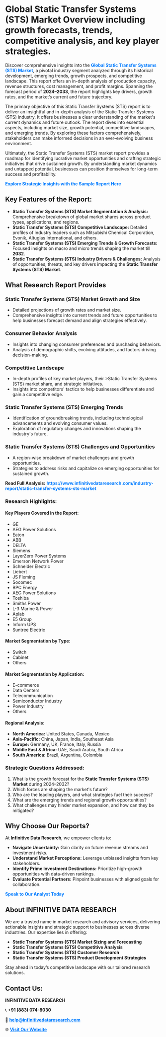 <h1>Global Static Transfer Systems (STS) Market Overview including growth forecasts, trends, competitive analysis, and key player strategies.</h1>
<p>
Discover comprehensive insights into the 
<a href="https://www.infinitivedataresearch.com/industry-report/static-transfer-systems-sts-market" rel="dofollow" style="color: #007BFF; text-decoration: none;"><strong>Global Static Transfer Systems (STS) Market</strong></a>, a pivotal industry segment analyzed through its historical development, emerging trends, growth prospects, and competitive landscape. This report offers an in-depth analysis of production capacity, revenue structures, cost management, and profit margins. Spanning the forecast period of <strong>2024–2033</strong>, the report highlights key drivers, growth rates, and the market’s current and future trajectory.
</p>
<p>
The primary objective of this Static Transfer Systems (STS) report is to deliver an insightful and in-depth analysis of the Static Transfer Systems (STS) industry. It offers businesses a clear understanding of the market's current dynamics and future outlook. The report dives into essential aspects, including market size, growth potential, competitive landscapes, and emerging trends. By exploring these factors comprehensively, stakeholders can make informed decisions in an ever-evolving business environment.
</p>
<p>
Ultimately, the Static Transfer Systems (STS) market report provides a roadmap for identifying lucrative market opportunities and crafting strategic initiatives that drive sustained growth. By understanding market dynamics and untapped potential, businesses can position themselves for long-term success and profitability.
</p>
<p>
<a href="https://www.infinitivedataresearch.com/request-sample/reportId=107201" style="color: #007BFF; text-decoration: none;"><strong>Explore Strategic Insights with the Sample Report Here</strong></a>
</p>

<h2>Key Features of the Report:</h2>
<ul>
<li><strong>Static Transfer Systems (STS) Market Segmentation & Analysis:</strong> Comprehensive breakdown of global market shares across product types, applications, and regions.</li>
<li><strong>Static Transfer Systems (STS) Competitive Landscape:</strong> Detailed profiles of industry leaders such as Mitsubishi Chemical Corporation, Evonik, Altuglas International, and others.</li>
<li><strong>Static Transfer Systems (STS) Emerging Trends & Growth Forecasts:</strong> Focused insights on macro and micro trends shaping the market till <strong>2032</strong>.</li>
<li><strong>Static Transfer Systems (STS) Industry Drivers & Challenges:</strong> Analysis of opportunities, threats, and key drivers impacting the <strong>Static Transfer Systems (STS) Market</strong>.</li>
</ul>

<h2>What Research Report Provides</h2>
<h3>Static Transfer Systems (STS) Market Growth and Size</h3>
<ul>
<li>Detailed projections of growth rates and market size.</li>
<li>Comprehensive insights into current trends and future opportunities to help businesses forecast demand and align strategies effectively.</li>
</ul>

<h3>Consumer Behavior Analysis</h3>
<ul>
<li>Insights into changing consumer preferences and purchasing behaviors.</li>
<li>Analysis of demographic shifts, evolving attitudes, and factors driving decision-making.</li>
</ul>

<h3>Competitive Landscape</h3>
<ul>
<li>In-depth profiles of key market players, their >Static Transfer Systems (STS) market share, and strategic initiatives.</li>
<li>Insights into competitors' tactics to help businesses differentiate and gain a competitive edge.</li>
</ul>

<h3>Static Transfer Systems (STS) Emerging Trends</h3>
<ul>
<li>Identification of groundbreaking trends, including technological advancements and evolving consumer values.</li>
<li>Exploration of regulatory changes and innovations shaping the industry's future.</li>
</ul>

<h3>Static Transfer Systems (STS) Challenges and Opportunities</h3>
<ul>
<li>A region-wise breakdown of market challenges and growth opportunities.</li>
<li>Strategies to address risks and capitalize on emerging opportunities for sustained growth.</li>
</ul>
<p><strong>Read Full Analysis:</strong> <a href="https://www.infinitivedataresearch.com/industry-report/static-transfer-systems-sts-market" rel="dofollow" style="color: #007BFF; text-decoration: none;"><strong>https://www.infinitivedataresearch.com/industry-report/static-transfer-systems-sts-market</strong></a></p>
<h3>Research Highlights:</h3>
<h4>Key Players Covered in the Report:</h4>
<ul><li>GE</li><li>AEG Power Solutions</li><li>Eaton</li><li>ABB</li><li>DELTA</li><li>Siemens</li><li>LayerZero Power Systems</li><li>Emerson Network Power</li><li>Schneider Electric</li><li>Liebert</li><li>JS Fleming</li><li>Socomec</li><li>BPC Energy</li><li>AEG Power Solutions</li><li>Toshiba</li><li>Smiths Power</li><li>L-3 Marine &amp; Power</li><li>Aplab</li><li>E5 Group</li><li>Inform UPS</li><li>Suntree Electric</li></ul>
<h4>Market Segmentation by Type:</h4>
<ul><li>Switch</li><li>Cabinet</li><li>Others</li></ul>
<h4>Market Segmentation by Application:</h4>
<ul><li>E-commerce</li><li>Data Centers</li><li>Telecommunication</li><li>Semiconductor Industry</li><li>Power Industry</li><li>Others</li></ul>

<h4>Regional Analysis:</h4>
<ul>
<li><strong>North America:</strong> United States, Canada, Mexico</li>
<li><strong>Asia-Pacific:</strong> China, Japan, India, Southeast Asia</li>
<li><strong>Europe:</strong> Germany, UK, France, Italy, Russia</li>
<li><strong>Middle East & Africa:</strong> UAE, Saudi Arabia, South Africa</li>
<li><strong>South America:</strong> Brazil, Argentina, Colombia</li>
</ul>

<h3>Strategic Questions Addressed:</h3>
<ol>
<li>What is the growth forecast for the <strong>Static Transfer Systems (STS) Market</strong> during 2024–2032?</li>
<li>Which forces are shaping the market's future?</li>
<li>Who are the leading players, and what strategies fuel their success?</li>
<li>What are the emerging trends and regional growth opportunities?</li>
<li>What challenges may hinder market expansion, and how can they be mitigated?</li>
</ol>

<h2>Why Choose Our Reports?</h2>
<p>At <strong>Infinitive Data Research</strong>, we empower clients to:</p>
<ul>
<li><strong>Navigate Uncertainty:</strong> Gain clarity on future revenue streams and investment risks.</li>
<li><strong>Understand Market Perceptions:</strong> Leverage unbiased insights from key stakeholders.</li>
<li><strong>Identify Prime Investment Destinations:</strong> Prioritize high-growth opportunities with data-driven rankings.</li>
<li><strong>Evaluate Potential Partners:</strong> Pinpoint businesses with aligned goals for collaboration.</li>
</ul>
<p><a href="https://www.infinitivedataresearch.com/industry-report/static-transfer-systems-sts-market" rel="dofollow" style="color: #007BFF; text-decoration: none;"><strong>Speak to Our Analyst Today</strong></a></p>

<h2>About INFINITIVE DATA RESEARCH</h2>
<p>We are a trusted name in market research and advisory services, delivering actionable insights and strategic support to businesses across diverse industries. Our expertise lies in offering:</p>
<ul>
<li><strong>Static Transfer Systems (STS) Market Sizing and Forecasting</strong></li>
<li><strong>Static Transfer Systems (STS) Competitive Analysis</strong></li>
<li><strong>Static Transfer Systems (STS) Customer Research</strong></li>
<li><strong>Static Transfer Systems (STS) Product Development Strategies</strong></li>
</ul>
<p>Stay ahead in today’s competitive landscape with our tailored research solutions.</p>

<h2>Contact Us:</h2>
<p><strong>INFINITIVE DATA RESEARCH</strong></p>
<p>📞 <strong>+91 (883) 074-8030</strong></p>
<p>📧 <strong><a href="mailto:help@infinitivedataresearch.com" style="color: #007BFF;">help@infinitivedataresearch.com</a></strong></p>
<p>🌐 <strong><a href="https://www.infinitivedataresearch.com" rel="dofollow" style="color: #007BFF;">Visit Our Website</a></strong></p>